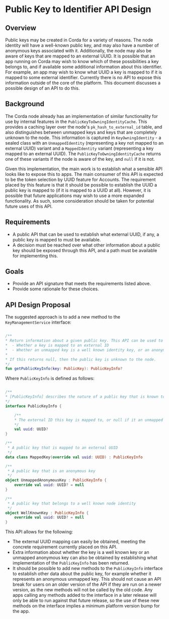 # Public Key to Identifier API Design

## Overview

Public keys may be created in Corda for a variety of reasons. The node identity will have a well-known public key, and may also have a number
of anonymous keys associated with it. Additionally, the node may also be aware of keys that are mapped to an external UUID. It is possible that
an app running on Corda may wish to know which of these possibilities a key belongs to, and if available some additional information about
this identifier. For example, an app may wish to know what UUID a key is mapped to if it is mapped to some external identifier. Currently
there is no API to expose this information outside of the core of the platform. This document discusses a possible design of an API to do
this.

## Background

The Corda node already has an implementation of similar functionality for use by internal features in the `PublicKeyToOwningIdentityCache`.
This provides a caching layer over the node's `pk_hash_to_external_id` table, and also distinguishes between unmapped keys and keys that
are completely unknown to the node. This information is captured in `KeyOwningIdentity` - a sealed class with an `UnmappedIdentity`
(representing a key not mapped to an external UUID) variant and a `MappedIdentity` variant (representing a key mapped to an external UUID).
The `PublicKeyToOwningIdentityCache` returns one of these variants if the node is aware of the key, and `null` if it is not.

Given this implementation, the main work is to establish what a sensible API looks like to expose this to apps. The main consumer of this
API is expected to be the token selection by UUID feature for Accounts. The requirement placed by this feature is that it should be possible
to establish the UUID a public key is mapped to (if it is mapped to a UUID at all). However, it is possible that future applications may
wish to use a more expanded functionality. As such, some consideration should be taken for potential future uses of this API.

## Requirements
 - A public API that can be used to establish what external UUID, if any, a public key is mapped to must be available.
 - A decision must be reached over what other information about a public key should be exposed through this API, and a path must be available
   for implementing this.
   
## Goals
 - Provide an API signature that meets the requirements listed above.
 - Provide some rationale for these choices.
 
## API Design Proposal

The suggested approach is to add a new method to the `KeyManagementService` interface:

```kotlin

/**
* Return information about a given public key. This API can be used to establish:
*  - Whether a key is mapped to an external ID
*  - Whether an unmapped key is a well known identity key, or an anonymous key
*  
* If this returns null, then the public key is unknown to the node.
*/
fun getPublicKeyInfo(key: PublicKey): PublicKeyInfo?
```

Where `PublicKeyInfo` is defined as follows:
```kotlin

/**
* [PublicKeyInfo] describes the nature of a public key that is known to the node.
*/
interface PublicKeyInfo {

    /**
    * The external ID this key is mapped to, or null if it an unmapped key.
    */
    val uuid: UUID?
}

/**
 * A public key that is mapped to an external UUID
 */
data class MappedKey(override val uuid: UUID) : PublicKeyInfo

/**
 * A public key that is an anonymous key 
 */
object UnmappedAnonymousKey : PublicKeyInfo {
    override val uuid: UUID? = null
}

/**
 * A public key that belongs to a well known node identity
 */
object WellKnownKey : PublicKeyInfo {
    override val uuid: UUID? = null
}

```

This API allows for the following:
 - The external UUID mapping can easily be obtained, meeting the concrete requirement currently placed on this API.
 - Extra information about whether the key is a well known key or an unmapped anonymous key can also be obtained by establishing what
   implementation of the `PublicKeyInfo` has been returned.
 - It should be possible to add new methods to the `PublicKeyInfo` interface to establish other data about the public key, for example whether
   it represents an anonymous unmapped key. This should not cause an API break for users on an older version of the API if they are run on a
   newer version, as the new methods will not be called by the old code. Any apps calling any methods added to the interface in a later release
   will only be able to run against that future release, so the use of these new methods on the interface implies a minimum platform version
   bump for the app.
   

